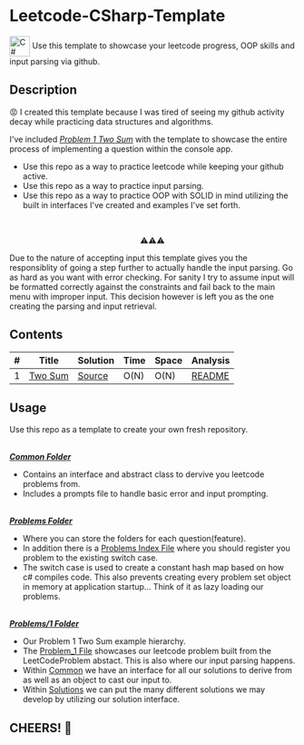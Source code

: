 # Leetcode-CSharp-Template
<a href="https://docs.microsoft.com/en-us/dotnet/csharp/" target="_blank" rel="noreferrer"><img align="center" src="https://raw.githubusercontent.com/danielcranney/readme-generator/main/public/icons/skills/csharp-colored.svg" width="36" height="36" alt="C#" /></a>
Use this template to showcase your leetcode progress, OOP skills and input parsing via github.

**Description**
------------------
😡 I created this template because I was tired of seeing my github activity decay while practicing data structures and algorithms.

I've included <em>[Problem 1 Two Sum](https://leetcode.com/problems/two-sum/)</em> with the template to showcase the entire process of implementing a question within the console app.

- Use this repo as a way to practice leetcode while keeping your github active.
- Use this repo as a way to practice input parsing.
- Use this repo as a way to practice OOP with SOLID in mind utilizing the built in interfaces I've created and examples I've set forth.

</br><p align = "center"> ⚠️⚠️⚠️ </p>
Due to the nature of accepting input this template gives you the responsiblity of going a step further to actually handle the input parsing.
Go as hard as you want with error checking. For sanity I try to assume input will be formatted correctly against the constraints and fail back to the main menu with improper input. This decision however is left you as the one creating the parsing and input retrieval.


**Contents**
------------------
| # | Title | Solution | Time | Space | Analysis |
|---| ----- | --------- | ---- | ----- | ------- |
| 1 | [Two Sum](https://leetcode.com/problems/two-sum/) | [Source](./Problems/1/Solutions/Solution_1_Hashmap.cs) | O(N) | O(N) | [README](./Problems/1/README.md) |

**Usage**
-----------
Use this repo as a template to create your own fresh repository.

</br>**<em>[Common Folder](./Common/)</em>**
- Contains an interface and abstract class to dervive you leetcode problems from.
- Includes a prompts file to handle basic error and input prompting.
  
</br>**<em>[Problems Folder](./Problems/)</em>** 
- Where you can store the folders for each question(feature).
- In addition there is a [Problems Index File](./Problems/ProblemsIndex.cs) where you should register you problem to the existing switch case.
- The switch case is used to create a constant hash map based on how c# compiles code. This also prevents creating every problem set object in memory at application startup... Think of it as lazy loading our problems.

</br>**<em>[Problems/1 Folder](./Problems/1/)</em>**
- Our Problem 1 Two Sum example hierarchy.
- The [Problem_1 File](./Problems/1/Problem_1.cs) showcases our leetcode problem built from the LeetCodeProblem abstact. This is also where our input parsing happens.
- Within [Common](./Problems/1/Common/) we have an interface for all our solutions to derive from as well as an object to cast our input to.
- Within [Solutions](./Problems/1/Solutions/) we can put the many different solutions we may develop by utilizing our solution interface.

<strong>CHEERS! 🍻</strong>
-------
